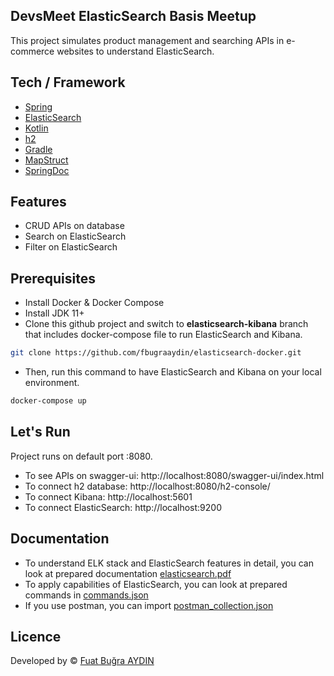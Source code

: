## DevsMeet ElasticSearch Basis Meetup
This project simulates product management and searching APIs in e-commerce websites to understand ElasticSearch.

## Tech / Framework

- [Spring](https://spring.io/)
- [ElasticSearch](https://www.elastic.co/)  
- [Kotlin](https://kotlinlang.org/)
- [h2](https://mvnrepository.com/artifact/com.h2database/h2)
- [Gradle](https://gradle.org/)
- [MapStruct](https://mapstruct.org/)
- [SpringDoc](https://springdoc.org/)

## Features
- CRUD APIs on database
- Search on ElasticSearch
- Filter on ElasticSearch

## Prerequisites
- Install Docker & Docker Compose
- Install JDK 11+
- Clone this github project and switch to **elasticsearch-kibana** branch that includes docker-compose file to run ElasticSearch and Kibana.
```bash
git clone https://github.com/fbugraaydin/elasticsearch-docker.git
```
- Then, run this command to have ElasticSearch and Kibana on your local environment.
```bash
docker-compose up
```

## Let's Run
Project runs on default port :8080.

- To see APIs on swagger-ui: http://localhost:8080/swagger-ui/index.html
- To connect h2 database: http://localhost:8080/h2-console/
- To connect Kibana: http://localhost:5601
- To connect ElasticSearch: http://localhost:9200

## Documentation
- To understand ELK stack and ElasticSearch features in detail, you can look at prepared documentation [elasticsearch.pdf](ElasticSearch.pdf)
- To apply capabilities of ElasticSearch, you can look at prepared commands in [commands.json](basis-commands.json)
- If you use postman, you can import [postman_collection.json](ElasticSearchBasis.postman_collection.json) 

## Licence
Developed by © [Fuat Buğra AYDIN](https://www.linkedin.com/in/fuatbugraaydin/)